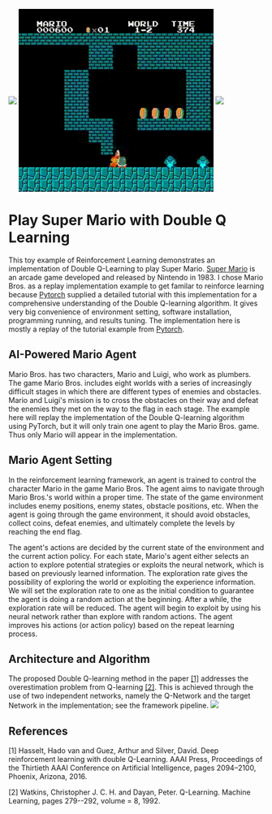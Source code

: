 <kbd><img src='results/world_1_1.gif' align="center" width=384/></kbd>
<kbd><img src='results/world_1_2.gif' align="center" width=384/></kbd>
<kbd><img src='results/world_2_3.gif' align="center" width=384/></kbd>

# Play Super Mario with Double Q Learning
This toy example of Reinforcement Learning demonstrates an implementation of Double Q-Learning to play Super Mario. [Super Mario](https://en.wikipedia.org/wiki/Super_Mario_Bros.) is an arcade game developed and released by Nintendo in 1983. I chose Mario Bros. as a replay implementation example to get familar to reinforce learning because [Pytorch](https://pytorch.org/tutorials/intermediate/mario_rl_tutorial.html) supplied a detailed tutorial with this implementation for a comprehensive understanding of the Double Q-learning algorithm. It gives very big convenience of environment setting, software installation, programming running, and results tuning. The implementation here is mostly a replay of the tutorial example from [Pytorch](https://pytorch.org/tutorials/intermediate/mario_rl_tutorial.html).

## AI-Powered Mario Agent
Mario Bros. has two characters, Mario and Luigi, who work as plumbers. The game Mario Bros. includes eight worlds with a series of increasingly difficult stages in which there are different types of enemies and obstacles. Mario and Luigi's mission is to cross the obstacles on their way and defeat the enemies they met on the way to the flag in each stage. The example here will replay the implementation of the Double Q-learning algorithm using PyTorch, but it will only train one agent to play the Mario Bros. game. Thus only Mario will appear in the implementation.

## Mario Agent Setting
In the reinforcement learning framework, an agent is trained to control the character Mario in the game Mario Bros. The agent aims to navigate through Mario Bros.'s world within a proper time. The state of the game environment includes enemy positions, enemy states, obstacle positions, etc. When the agent is going through the game environment, it should avoid obstacles, collect coins, defeat enemies, and ultimately complete the levels by reaching the end flag. 

The agent's actions are decided by the current state of the environment and the current action policy. For each state, Mario's agent either selects an action to explore potential strategies or exploits the neural network, which is based on previously learned information. The exploration rate gives the possibility of exploring the world or exploiting the experience information. We will set the exploration rate to one as the initial condition to guarantee the agent is doing a random action at the beginning. After a while, the exploration rate will be reduced. The agent will begin to exploit by using his neural network rather than explore with random actions. The agent improves his actions (or action policy) based on the repeat learning process. 

## Architecture and Algorithm
The proposed Double Q-learning method in the paper [[1]](#1) addresses the overestimation problem from Q-learning [[2]](#2). This is achieved through the use of two independent networks, namely the Q-Network and the target Network in the implementation; see the framework pipeline.
<img src="https://github.com/keerfish/Double-Q-Learning/imgs/architecture.png" width="1000px"/>

## References
<a id="1">[1]</a>
Hasselt, Hado van and Guez, Arthur and Silver, David. 
Deep reinforcement learning with double Q-Learning. 
AAAI Press, 
Proceedings of the Thirtieth AAAI Conference on Artificial Intelligence, 
pages 2094–2100, 
Phoenix, Arizona, 
2016.

<a id="2">[2]</a>
Watkins, Christopher J. C. H. and Dayan, Peter. 
Q-Learning.
Machine Learning, 
pages 279--292, 
volume = 8, 
1992.


